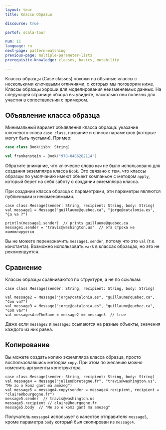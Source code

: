 ```yaml
---
layout: tour
title: Классы Образцы

discourse: true

partof: scala-tour

num: 11
language: ru
next-page: pattern-matching
previous-page: multiple-parameter-lists
prerequisite-knowledge: classes, basics, mutability

---
```


Классы образцы (Case classes) похожи на обычные классы с несколькими ключевыми отличиями, о которых мы поговорим ниже. Классы образцы хороши для моделирования неизменяемых данных. На следующей странице обзора вы увидите, насколько они полезны для участия в [сопоставлении с примером](pattern-matching.html).

## Объявление класса образца
Минимальный вариант объявления класса образца: указание ключевого слова `case class`, название и список параметров (которые могут быть пустыми). Пример:
```scala mdoc
case class Book(isbn: String)

val frankenstein = Book("978-0486282114")
```
Обратите внимание, что ключевое слово `new` не было использовано для создания экземпляра класса `Book`. Это связано с тем, что классы образцы по умолчанию имеют объект компаньон с методом `apply`, который берет на себя заботу о создании экземпляра класса.

При создании класса образца с параметрами, эти параметры являются публичными и неизменяемыми.
```
case class Message(sender: String, recipient: String, body: String)
val message1 = Message("guillaume@quebec.ca", "jorge@catalonia.es", "Ça va ?")

println(message1.sender)  // prints guillaume@quebec.ca
message1.sender = "travis@washington.us"  // эта строка не компилируется
```
Вы не можете переназначить `message1.sender`, потому что это `val` (т.е. константа). Возможно использовать `var`s в классах образцах, но это не рекомендуется.

## Сравнение
Классы образцы сравниваются по структуре, а не по ссылкам:
```
case class Message(sender: String, recipient: String, body: String)

val message2 = Message("jorge@catalonia.es", "guillaume@quebec.ca", "Com va?")
val message3 = Message("jorge@catalonia.es", "guillaume@quebec.ca", "Com va?")
val messagesAreTheSame = message2 == message3  // true
```
Даже если `message2` и `message3` ссылаются на разные объекты, значения каждого из них равна.

## Копирование
Вы можете создать копию экземпляра класса образца, просто воспользовавшись методом `copy`. При этом по желанию можно изменить аргументы конструктора.
```
case class Message(sender: String, recipient: String, body: String)
val message4 = Message("julien@bretagne.fr", "travis@washington.us", "Me zo o komz gant ma amezeg")
val message5 = message4.copy(sender = message4.recipient, recipient = "claire@bourgogne.fr")
message5.sender  // travis@washington.us
message5.recipient // claire@bourgogne.fr
message5.body  // "Me zo o komz gant ma amezeg"
```
Получатель `message4` использует в качестве отправителя `message5`, кроме параметра `body` который был скопирован из `message4`.
